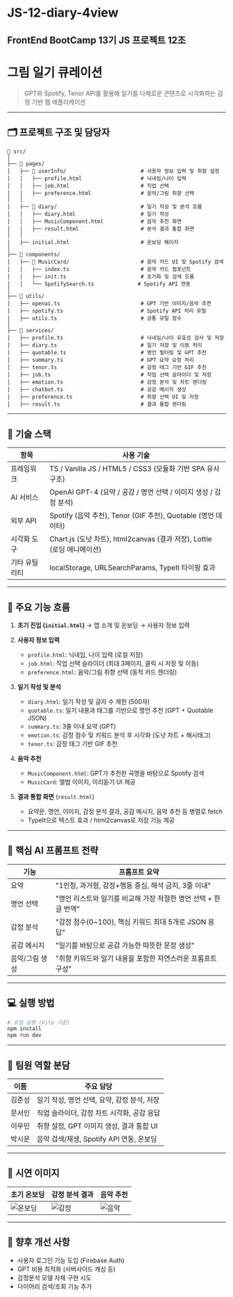 # JS-12-diary-4view
FrontEnd BootCamp 13기 JS 프로젝트 12조 
---

# 그림 일기 큐레이션

> GPT와 Spotify, Tenor API를 활용해 일기를 다채로운 콘텐츠로 시각화하는 감정 기반 웹 애플리케이션

---

## 🗂 프로젝트 구조 및 담당자

```
📁 src/
│
├── 📁 pages/
│   ├── 📁 userInfo/                        # 사용자 정보 입력 및 취향 설정
│   │   ├── profile.html                   # 닉네임/나이 입력 
│   │   ├── job.html                       # 직업 선택 
│   │   ├── preference.html                # 음악/그림 취향 선택 
│   │
│   ├── 📁 diary/                           # 일기 작성 및 분석 흐름
│   │   ├── diary.html                     # 일기 작성 
│   │   ├── MusicComponent.html            # 음악 추천 화면 
│   │   ├── result.html                    # 분석 결과 통합 화면 
│   │
│   ├── initial.html                       # 온보딩 페이지
│
├── 📁 components/
│   ├── 📁 MusicCard/                       # 음악 카드 UI 및 Spotify 검색
│   │   ├── index.ts                       # 음악 카드 컴포넌트 
│   │   ├── init.ts                        # 초기화 및 검색 흐름
│   │   └── SpotifySearch.ts              # Spotify API 연동
│
├── 📁 utils/
│   ├── openai.ts                          # GPT 기반 이미지/음악 추천 
│   ├── spotify.ts                         # Spotify API 처리 유틸 
│   ├── utils.ts                           # 공통 유틸 함수
│
├── 📁 services/
│   ├── profile.ts                         # 닉네임/나이 유효성 검사 및 저장 
│   ├── diary.ts                           # 일기 저장 및 이동 처리 
│   ├── quotable.ts                        # 명언 필터링 및 GPT 추천 
│   ├── summary.ts                         # GPT 요약 요청 처리 
│   ├── tenor.ts                           # 감정 태그 기반 GIF 추천
│   ├── job.ts                             # 직업 선택 슬라이더 및 저장
│   ├── emotion.ts                         # 감정 분석 및 차트 렌더링
│   ├── chatbot.ts                         # 공감 메시지 생성 
│   ├── preference.ts                      # 취향 선택 UI 및 저장 
│   ├── result.ts                          # 결과 통합 렌더링 
```

---

## 🔧 기술 스택

| 항목      | 사용 기술                                                    |
| ------- | -------------------------------------------------------- |
| 프레임워크   | TS / Vanilla JS / HTML5 / CSS3 (모듈화 기반 SPA 유사 구조)             |
| AI 서비스  | OpenAI GPT-4 (요약 / 공감 / 명언 선택 / 이미지 생성 / 감정 분석)          |
| 외부 API  | Spotify (음악 추천), Tenor (GIF 추천), Quotable (명언 데이터)       |
| 시각화 도구  | Chart.js (도넛 차트), html2canvas (결과 저장), Lottie (로딩 애니메이션) |
| 기타 유틸리티 | localStorage, URLSearchParams, TypeIt 타이핑 효과             |

---

## 🔄 주요 기능 흐름

1. **초기 진입 (`initial.html`)**
   → 앱 소개 및 온보딩 → 사용자 정보 입력

2. **사용자 정보 입력**

   * `profile.html`: 닉네임, 나이 입력 (로컬 저장)
   * `job.html`: 직업 선택 슬라이더 (최대 3페이지, 클릭 시 저장 및 이동)
   * `preference.html`: 음악/그림 취향 선택 (동적 카드 렌더링)

3. **일기 작성 및 분석**

   * `diary.html`: 일기 작성 및 글자 수 제한 (500자)
   * `quotable.ts`: 일기 내용과 태그를 기반으로 명언 추천 (GPT + Quotable JSON)
   * `summary.ts`: 3줄 이내 요약 (GPT)
   * `emotion.ts`: 감정 점수 및 키워드 분석 후 시각화 (도넛 차트 + 해시태그)
   * `tenor.ts`: 감정 태그 기반 GIF 추천

4. **음악 추천**

   * `MusicComponent.html`: GPT가 추천한 곡명을 바탕으로 Spotify 검색
   * `MusicCard`: 앨범 이미지, 미리듣기 UI 제공

5. **결과 통합 화면** (`result.html`)

   * 요약문, 명언, 이미지, 감정 분석 결과, 공감 메시지, 음악 추천 등 병렬로 fetch
   * TypeIt으로 텍스트 효과 / html2canvas로 저장 기능 제공

---

## 🧠 핵심 AI 프롬프트 전략

| 기능       | 프롬프트 요약                                |
| -------- | -------------------------------------- |
| 요약       | "1인칭, 과거형, 감정+행동 중심, 해석 금지, 3줄 이내"     |
| 명언 선택    | "명언 리스트와 일기를 비교해 가장 적절한 명언 선택 + 한글 번역" |
| 감정 분석    | "감정 점수(0\~100), 핵심 키워드 최대 5개로 JSON 응답" |
| 공감 메시지   | "일기를 바탕으로 공감 가능한 따뜻한 문장 생성"            |
| 음악/그림 생성 | "취향 키워드와 일기 내용을 포함한 자연스러운 프롬프트 구성"     |

---

## 💻 실행 방법

```bash
# 로컬 실행 (Vite 기준)
npm install
npm run dev
```

---

## 👥 팀원 역할 분담

| 이름  | 주요 담당                         |
| --- | ----------------------------- |
| 김준성 | 일기 작성, 명언 선택, 요약, 감정 분석, 저장   |
| 문서인 | 직업 슬라이더, 감정 차트 시각화, 공감 응답     |
| 이우민 | 취향 설정, GPT 이미지 생성, 결과 통합 UI  |
| 박시운 | 음악 검색/재생, Spotify API 연동, 온보딩 |

---

## 📸 시연 이미지

| 초기 온보딩                          | 감정 분석 결과                    | 음악 추천                     |
| ------------------------------- | --------------------------- | ------------------------- |
| ![온보딩](./images/onboarding.png) | ![감정](./images/emotion.png) | ![음악](./images/music.png) |

---

## 📝 향후 개선 사항

* 사용자 로그인 기능 도입 (Firebase Auth)
* GPT 비용 최적화 (서버사이드 캐싱 등)
* 감정분석 모델 자체 구현 시도
* 다이어리 검색/조회 기능 추가





